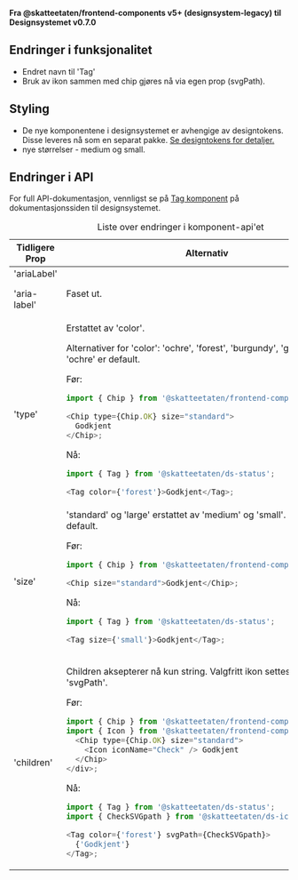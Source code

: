 **Fra @skatteetaten/frontend-components v5+ (designsystem-legacy) til Designsystemet v0.7.0**

## Endringer i funksjonalitet

- Endret navn til 'Tag'
- Bruk av ikon sammen med chip gjøres nå via egen prop (svgPath).

## Styling

- De nye komponentene i designsystemet er avhengige av designtokens. Disse leveres nå som en separat pakke. <a class="brodtekst-link" href="#section-designtokens-deprecated">Se designtokens for detaljer.</a>
- nye størrelser - medium og small.

## Endringer i API

For full API-dokumentasjon, vennligst se på <a class="brodtekst-link" href="https://www.skatteetaten.no/stilogtone/designsystemet/komponenter/tag/">Tag komponent</a> på dokumentasjonssiden til designsystemet.

<div class="migration-tabell">
<table>
<caption>Liste over endringer i komponent-api'et</caption>
<thead><tr><th>Tidligere Prop</th><th>Alternativ</th></tr></thead>
<tbody>
<tr>
<td>
'ariaLabel'

'aria-label'

</td>

<td>
Faset ut.

</td>
</tr>

<tr>
<td>'type'</td>
<td>
Erstattet av 'color'.

Alternativer for 'color': 'ochre', 'forest', 'burgundy', 'graphite'. 'ochre' er default.

Før:

```javascript static
import { Chip } from '@skatteetaten/frontend-components/Chip';

<Chip type={Chip.OK} size="standard">
  Godkjent
</Chip>;
```

Nå:

```js static
import { Tag } from '@skatteetaten/ds-status';

<Tag color={'forest'}>Godkjent</Tag>;
```

</td>
</tr>
<tr>
<td>'size'</td>
<td>
'standard' og 'large' erstattet av 'medium' og 'small'. 'medium' er default.

Før:

```javascript static
import { Chip } from '@skatteetaten/frontend-components/Chip';

<Chip size="standard">Godkjent</Chip>;
```

Nå:

```js static
import { Tag } from '@skatteetaten/ds-status';

<Tag size={'small'}>Godkjent</Tag>;
```

</td>
</tr>
<tr>
<td>'children'</td>
<td>

Children aksepterer nå kun string. Valgfritt ikon settes via ny prop 'svgPath'.

Før:

```javascript static
import { Chip } from '@skatteetaten/frontend-components/Chip';
import { Icon } from '@skatteetaten/frontend-components/Icon';
  <Chip type={Chip.OK} size="standard">
    <Icon iconName="Check" /> Godkjent
  </Chip>
</div>;
```

Nå:

```js static
import { Tag } from '@skatteetaten/ds-status';
import { CheckSVGpath } from '@skatteetaten/ds-icons';

<Tag color={'forest'} svgPath={CheckSVGpath}>
  {'Godkjent'}
</Tag>;
```

</td>
</tr>
</tbody>
</table>
</div>
